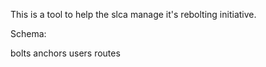 This is a tool to help the slca manage it's rebolting initiative. 

Schema: 

  bolts
  anchors
  users
  routes

